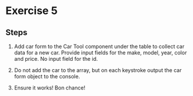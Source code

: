 # Exercise 5

## Steps

1. Add car form to the Car Tool component under the table to collect car data for a new car. Provide input fields for the make, model, year, color and price. No input field for the id.

2. Do not add the car to the array, but on each keystroke output the car form object to the console.

3. Ensure it works! Bon chance!
